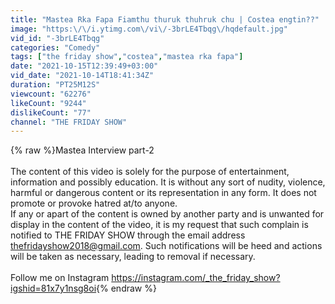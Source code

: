 ```yaml
---
title: "Mastea Rka Fapa Fiamthu thuruk thuhruk chu | Costea engtin??"
image: "https:\/\/i.ytimg.com\/vi\/-3brLE4Tbqg\/hqdefault.jpg"
vid_id: "-3brLE4Tbqg"
categories: "Comedy"
tags: ["the friday show","costea","mastea rka fapa"]
date: "2021-10-15T12:39:49+03:00"
vid_date: "2021-10-14T18:41:34Z"
duration: "PT25M12S"
viewcount: "62276"
likeCount: "9244"
dislikeCount: "77"
channel: "THE FRIDAY SHOW"
---
```

{% raw %}Mastea Interview part-2<br /><br />The content of this video is solely for the purpose of entertainment, information and possibly education. It is without any sort of nudity, violence, harmful or dangerous content or its representation in any form. It does not promote or provoke hatred at/to anyone.<br />If any or apart of the content is owned by another party and is unwanted for display in the content of the video, it is my request that such complain is notified to THE FRIDAY SHOW through the email address thefridayshow2018@gmail.com. Such notifications will be heed and actions will be taken as necessary, leading to removal if necessary.<br /><br />Follow me on Instagram <a rel="nofollow" target="blank" href="https://instagram.com/_the_friday_show?igshid=81x7y1nsg8oi">https://instagram.com/_the_friday_show?igshid=81x7y1nsg8oi</a>{% endraw %}
